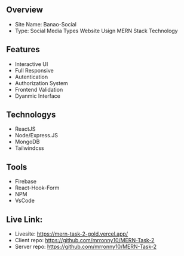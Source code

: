 ## Overview

- Site Name: Banao-Social
- Type: Social Media Types Website Usign MERN Stack Technology

## Features

- Interactive UI
- Full Responsive
- Autentication
- Authorization System
- Frontend Validation
- Dyanmic Interface

## Technologys

- ReactJS
- Node/Express.JS
- MongoDB
- Tailwindcss

## Tools

- Firebase
- React-Hook-Form
- NPM
- VsCode

## Live Link:

- Livesite: https://mern-task-2-gold.vercel.app/
- Client repo: https://github.com/mrronny10/MERN-Task-2
- Server repo: https://github.com/mrronny10/MERN-Task-2
